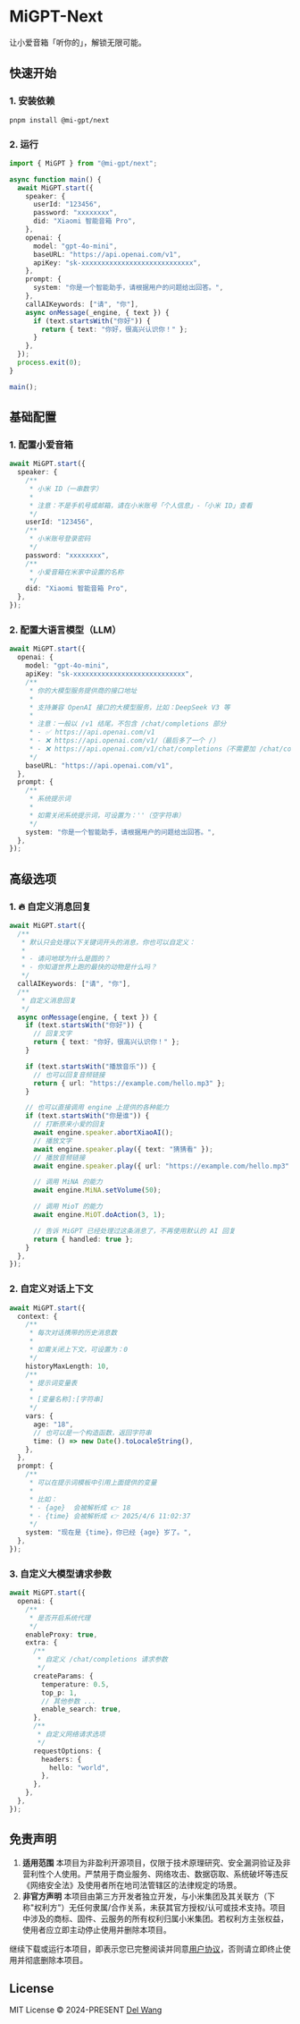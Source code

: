 # MiGPT-Next

让小爱音箱「听你的」，解锁无限可能。

## 快速开始

### 1. 安装依赖

```shell
pnpm install @mi-gpt/next
```

### 2. 运行

```typescript
import { MiGPT } from "@mi-gpt/next";

async function main() {
  await MiGPT.start({
    speaker: {
      userId: "123456",
      password: "xxxxxxxx",
      did: "Xiaomi 智能音箱 Pro",
    },
    openai: {
      model: "gpt-4o-mini",
      baseURL: "https://api.openai.com/v1",
      apiKey: "sk-xxxxxxxxxxxxxxxxxxxxxxxxxxxx",
    },
    prompt: {
      system: "你是一个智能助手，请根据用户的问题给出回答。",
    },
    callAIKeywords: ["请", "你"],
    async onMessage(_engine, { text }) {
      if (text.startsWith("你好")) {
        return { text: "你好，很高兴认识你！" };
      }
    },
  });
  process.exit(0);
}

main();
```

## 基础配置

### 1. 配置小爱音箱

```typescript
await MiGPT.start({
  speaker: {
    /**
     * 小米 ID（一串数字）
     *
     * 注意：不是手机号或邮箱，请在小米账号「个人信息」-「小米 ID」查看
     */
    userId: "123456",
    /**
     * 小米账号登录密码
     */
    password: "xxxxxxxx",
    /**
     * 小爱音箱在米家中设置的名称
     */
    did: "Xiaomi 智能音箱 Pro",
  },
});
```

### 2. 配置大语言模型（LLM）

```typescript
await MiGPT.start({
  openai: {
    model: "gpt-4o-mini",
    apiKey: "sk-xxxxxxxxxxxxxxxxxxxxxxxxxxxx",
    /**
     * 你的大模型服务提供商的接口地址
     *
     * 支持兼容 OpenAI 接口的大模型服务，比如：DeepSeek V3 等
     *
     * 注意：一般以 /v1 结尾，不包含 /chat/completions 部分
     * - ✅ https://api.openai.com/v1
     * - ❌ https://api.openai.com/v1/（最后多了一个 /）
     * - ❌ https://api.openai.com/v1/chat/completions（不需要加 /chat/completions）
     */
    baseURL: "https://api.openai.com/v1",
  },
  prompt: {
    /**
     * 系统提示词
     *
     * 如需关闭系统提示词，可设置为：''（空字符串）
     */
    system: "你是一个智能助手，请根据用户的问题给出回答。",
  },
});
```

## 高级选项

### 1. 🔥 自定义消息回复

```typescript
await MiGPT.start({
  /**
   * 默认只会处理以下关键词开头的消息，你也可以自定义：
   * 
   * - 请问地球为什么是圆的？
   * - 你知道世界上跑的最快的动物是什么吗？
   */
  callAIKeywords: ["请", "你"],
  /**
   * 自定义消息回复
   */
  async onMessage(engine, { text }) {
    if (text.startsWith("你好")) {
      // 回复文字
      return { text: "你好，很高兴认识你！" };
    }

    if (text.startsWith("播放音乐")) {
      // 也可以回复音频链接
      return { url: "https://example.com/hello.mp3" };
    }

    // 也可以直接调用 engine 上提供的各种能力
    if (text.startsWith("你是谁")) {
      // 打断原来小爱的回复
      await engine.speaker.abortXiaoAI();
      // 播放文字
      await engine.speaker.play({ text: "猜猜看" });
      // 播放音频链接
      await engine.speaker.play({ url: "https://example.com/hello.mp3" });

      // 调用 MiNA 的能力
      await engine.MiNA.setVolume(50);

      // 调用 MioT 的能力
      await engine.MiOT.doAction(3, 1);

      // 告诉 MiGPT 已经处理过这条消息了，不再使用默认的 AI 回复
      return { handled: true };
    }
  },
});
```

### 2. 自定义对话上下文

```typescript
await MiGPT.start({
  context: {
    /**
     * 每次对话携带的历史消息数
     *
     * 如需关闭上下文，可设置为：0
     */
    historyMaxLength: 10,
    /**
     * 提示词变量表
     *
     * [变量名称]:[字符串]
     */
    vars: {
      age: "18",
      // 也可以是一个构造函数，返回字符串
      time: () => new Date().toLocaleString(),
    },
  },
  prompt: {
    /**
     * 可以在提示词模板中引用上面提供的变量
     *
     * 比如：
     * - {age}  会被解析成 👉 18
     * - {time} 会被解析成 👉 2025/4/6 11:02:37
     */
    system: "现在是 {time}，你已经 {age} 岁了。",
  },
});
```

### 3. 自定义大模型请求参数

```typescript
await MiGPT.start({
  openai: {
    /**
     * 是否开启系统代理
     */
    enableProxy: true,
    extra: {
      /**
       * 自定义 /chat/completions 请求参数
       */
      createParams: {
        temperature: 0.5,
        top_p: 1,
        // 其他参数 ...
        enable_search: true,
      },
      /**
       * 自定义网络请求选项
       */
      requestOptions: {
        headers: {
          hello: "world",
        },
      },
    },
  },
});
```

## 免责声明

1. **适用范围**
   本项目为非盈利开源项目，仅限于技术原理研究、安全漏洞验证及非营利性个人使用。严禁用于商业服务、网络攻击、数据窃取、系统破坏等违反《网络安全法》及使用者所在地司法管辖区的法律规定的场景。
2. **非官方声明**
   本项目由第三方开发者独立开发，与小米集团及其关联方（下称"权利方"）无任何隶属/合作关系，未获其官方授权/认可或技术支持。项目中涉及的商标、固件、云服务的所有权利归属小米集团。若权利方主张权益，使用者应立即主动停止使用并删除本项目。

继续下载或运行本项目，即表示您已完整阅读并同意[用户协议](https://github.com/idootop/migpt-next/blob/main/agreement.md)，否则请立即终止使用并彻底删除本项目。

## License

MIT License © 2024-PRESENT [Del Wang](https://del.wang)
